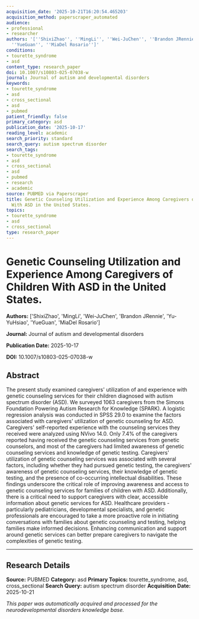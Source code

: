 ```yaml
---
acquisition_date: '2025-10-21T16:20:54.465203'
acquisition_method: paperscraper_automated
audience:
- professional
- researcher
authors: '[''ShixiZhao'', ''MingLi'', ''Wei-JuChen'', ''Brandon JRennie'', ''Yu-YuHsiao'',
  ''YueGuan'', ''MiaDel Rosario'']'
conditions:
- tourette_syndrome
- asd
content_type: research_paper
doi: 10.1007/s10803-025-07038-w
journal: Journal of autism and developmental disorders
keywords:
- tourette_syndrome
- asd
- cross_sectional
- asd
- pubmed
patient_friendly: false
primary_category: asd
publication_date: '2025-10-17'
reading_level: academic
search_priority: standard
search_query: autism spectrum disorder
search_tags:
- tourette_syndrome
- asd
- cross_sectional
- asd
- pubmed
- research
- academic
source: PUBMED via Paperscraper
title: Genetic Counseling Utilization and Experience Among Caregivers of Children
  With ASD in the United States.
topics:
- tourette_syndrome
- asd
- cross_sectional
type: research_paper
---
```


# Genetic Counseling Utilization and Experience Among Caregivers of Children With ASD in the United States.

**Authors:** ['ShixiZhao', 'MingLi', 'Wei-JuChen', 'Brandon JRennie', 'Yu-YuHsiao', 'YueGuan', 'MiaDel Rosario']

**Journal:** Journal of autism and developmental disorders

**Publication Date:** 2025-10-17

**DOI:** 10.1007/s10803-025-07038-w

## Abstract

The present study examined caregivers' utilization of and experience with genetic counseling services for their children diagnosed with autism spectrum disorder (ASD). We surveyed 1063 caregivers from the Simons Foundation Powering Autism Research for Knowledge (SPARK). A logistic regression analysis was conducted in SPSS 29.0 to examine the factors associated with caregivers' utilization of genetic counseling for ASD. Caregivers' self-reported experience with the counseling services they received were analyzed using NVivo 14.0. Only 7.4% of the caregivers reported having received the genetic counseling services from genetic counselors, and most of the caregivers had limited awareness of genetic counseling services and knowledge of genetic testing. Caregivers' utilization of genetic counseling services was associated with several factors, including whether they had pursued genetic testing, the caregivers' awareness of genetic counseling services, their knowledge of genetic testing, and the presence of co-occurring intellectual disabilities. These findings underscore the critical role of improving awareness and access to genetic counseling services for families of children with ASD. Additionally, there is a critical need to support caregivers with clear, accessible information about genetic services for ASD. Healthcare providers - particularly pediatricians, developmental specialists, and genetic professionals are encouraged to take a more proactive role in initiating conversations with families about genetic counseling and testing, helping families make informed decisions. Enhancing communication and support around genetic services can better prepare caregivers to navigate the complexities of genetic testing.

---

## Research Details

**Source:** PUBMED
**Category:** asd
**Primary Topics:** tourette_syndrome, asd, cross_sectional
**Search Query:** autism spectrum disorder
**Acquisition Date:** 2025-10-21

*This paper was automatically acquired and processed for the neurodevelopmental disorders knowledge base.*
